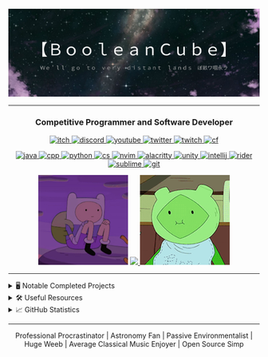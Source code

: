 <p align="center">
  <img src="https://github.com/BooleanCube/BooleanCube/blob/main/images/githubbanner.png" alt="Ｗｅ＇ｌｌ　ｇｏ　ｔｏ　ｖｅｒｙ　ｄｉｓｔａｎｔ　ｌａｎｄｓ　ぼ畝ワ咽永ラ" href="https://booleancube.github.io/" width=800>
</p>

----

<h3 align="center">Competitive Programmer and Software Developer</h3>
<p align="center"> 
  <a href="https://booleancube.itch.io/"> <img src="https://img.shields.io/badge/-itch.io-black?style=for-the-badge&logo=itch.io" alt="itch"> </a> 
  <a href="https://discord.gg/3ZDpPyR"> <img src="https://img.shields.io/badge/-discord-black?style=for-the-badge&logo=discord" alt="discord"> </a> 
  <a href="https://www.youtube.com/channel/UCsivrachJyFVLi7V60lrd6g"> <img src="https://img.shields.io/badge/-youtube-black?style=for-the-badge&logo=youtube&color=ff0000" alt="youtube"> </a> 
  <a href="https://twitter.com/BooleanCub3"> <img src="https://img.shields.io/badge/-twitter-black?style=for-the-badge&logo=twitter" alt="twitter"> </a> 
  <a href="https://www.twitch.tv/booleancub3"> <img src="https://img.shields.io/badge/-twitch-black?style=for-the-badge&logo=twitch" alt="twitch"> </a>
  <a href="https://codeforces.com/profile/booleancub3"> <img src="https://img.shields.io/badge/-codeforces-black?style=for-the-badge&logo=codeforces" alt="cf"> </a> 
</p>
<p align="center"> 
  <a href="https://www.java.com/en/"> <img src="https://img.shields.io/badge/-java-black?style=for-the-badge&logo=java&color=007396" alt="java"> </a> 
  <a href="https://www.cplusplus.com/"> <img src="https://img.shields.io/badge/-C%2B%2B-black?style=for-the-badge&logo=c%2B%2B&color=00599c" alt="cpp"> </a> 
  <a href="https://www.python.org/download/releases/3.0/"> <img src="https://img.shields.io/badge/-python-black?style=for-the-badge&logo=python" alt="python"> </a> 
  <a href="https://docs.microsoft.com/en-us/dotnet/csharp/tour-of-csharp/#:~:text=C%23%20(pronounced%20%22See%20Sharp%22,applications%20that%20run%20in%20the%20.&text=C%23%20has%20its%20roots%20in,%2C%20Java%2C%20and%20JavaScript%20programmers."> <img src="https://img.shields.io/badge/-C%23-black?style=for-the-badge&logo=c%20sharp&color=239120" alt="cs"> </a> 
  <a href="https://neovim.io/"> <img src="https://img.shields.io/badge/-neovim-black?style=for-the-badge&logo=neovim" alt="nvim"> </a> 
  <a href="https://github.com/alacritty/alacritty"> <img src="https://img.shields.io/badge/-alacritty-black?style=for-the-badge&logo=alacritty" alt="alacritty"> </a> 
  <a href="https://unity.com/"> <img src="https://img.shields.io/badge/-unity-black?style=for-the-badge&logo=unity" alt="unity"> </a>
  <a href="https://www.jetbrains.com/idea/"> <img src="https://img.shields.io/badge/-IntelliJ-black?style=for-the-badge&logo=intellij%20idea" alt="intellij"> </a>
  <a href="https://www.jetbrains.com/rider/"> <img src="https://img.shields.io/badge/-Rider-black?style=for-the-badge&logo=Rider" alt="rider"> </a>
  <a href="https://www.sublimetext.com/"> <img src="https://img.shields.io/badge/-Sublime-black?style=for-the-badge&logo=Sublime%20Text" alt="sublime"> </a>
  <a href="https://git-scm.com/"> <img src="https://img.shields.io/badge/-Git-black?style=for-the-badge&logo=Git" alt="git"> </a>
</p>

<p align="center">
    <img src="https://github.com/BooleanCube/BooleanCube/blob/main/images/bac4890e854599a841f9a36befeeac0b.jpg" width=180 />
    <a href="https://discord.gg/3ZDpPyR"> <img src="https://lanyard.cnrad.dev/api/525126007330570259?idleMessage=Ｗｅ＇ｌｌ　ｇｏ　ｔｏ　ｖｅｒｙ　ｄｉｓｔａｎｔ　ｌａｎｄｓ　煙ム加スけヨ" width=350/> </a>
    <img src="https://github.com/BooleanCube/BooleanCube/blob/main/images/fern-adventure-time.gif" width=180 />
</p>

----

<details>
  <summary> 🖥️ Notable Completed Projects </summary>
  
  Project                        | Technology        | Theme                   | Location
  -----------                    | --------------    | --------                | -------------
  Portfolio Website              | HTML/CSS/JS       | Website                 | https://booleancube.github.io/
  Lollipop Bot                   | Java/Maven/JDA    | Discord Bot             | https://github.com/BooleanCube/lollipop-bot
  NeovimKeys                     | Java Swing        | Application             | https://github.com/BooleanCube/NeovimKeys
  DiscordDB                      | Java/JSON/JDA     | Database Library        | https://github.com/BooleanCube/DiscordDB
  Wordle AI                      | Java              | Artificial Intelligence | https://github.com/BooleanCube/Wordle-AI
  Wordle Peaks AI                | Java              | Artificial Intelligence | https://github.com/BooleanCube/WordlePeaks-AI
  JGMP (for 2d graphics)         | Java/Maven        | Math/Physics Library    | https://github.com/BooleanCube/jgmp
  Chaos Theory Reasearch         | Python3/Manim     | Math Research           | https://github.com/BooleanCube/chaos-theory
  Immortality                    | C#/Unity          | Game                    | https://booleancube.itch.io/immortality
  Together                       | C#/Unity          | Game                    | https://booleancube.itch.io/together
  TDPlanner                      | Python/Tkinter    | Utility Application     | https://github.com/BooleanCube/TDPlanner
  MAO Timer                      | C#/Unity          | Utility Application     | https://github.com/BooleanCube/mao-timer
  Ascii Generation               | Java              | Utility                 | https://github.com/BooleanCube/imgmanip-asciigen
  Enigma Simulation              | C++/CMake         | Simulation              | https://github.com/BooleanCube/Enigma-Simulation
  Accurate Pig Latin Translator  | Java/JitPack      | Utility Library         | https://github.com/BooleanCube/PigLatinTranslator
  Sudoku Solver                  | Java              | Artificial Intelligence | https://github.com/BooleanCube/SudokuSolver
  Random Regex Generator         | Java              | Utility/Research        | https://github.com/BooleanCube/Random-Regex-Generator
  Procedural Island Generation   | Java              | Algorithm/Research      | https://github.com/BooleanCube/Procedural-Island-Generation
  GolemCube                      | Java/JDA          | Discord Bot             | https://github.com/BooleanCube/GolemCube
  A* Pathfinding Simulation      | Java Swing        | Algorithm Simulation    | https://github.com/BooleanCube/AStar-Pathfinding-Simulation
  zelk.vim                       | Vim Script        | Config Colorscheme      | https://github.com/BooleanCube/zelk.vim
  Verbal Memory Game             | C#/Unity          | Game                    | https://booleancube.itch.io/verbal-memory-game
  Tic Tac Toe AI Bot             | Java/JDA          | Discord Bot             | https://github.com/BooleanCube/TicTacToeAIBot
  
</details>

<details>
  <summary> 🛠️ Useful Resources </summary>
  
  Resource                                                                    | Description
  -----------                                                                 | --------------
  [CP Solutions](https://github.com/BooleanCube/cp)                           | All of my competitive programming problem solutions with new data structures and algorithms.
  [CPBook](https://github.com/BooleanCube/CPBook)                             | A book/guide to competitive programming written by BooleanCube.
  [Range Query](https://github.com/BooleanCube/RangeQuery)                    | Range Query problem solutions and algorithms explored.
  [Binary Search Trees](https://github.com/BooleanCube/BinarySearchTrees)     | Binary Search Tree problem solutions, algorithms and data structures explored.
  [JDA4 Tutorial Bot](https://github.com/BooleanCube/TutorialBot)             | A discord bot written for my JDA4 youtube tutorial series can be used for referencing.
  [Arch Dotfiles](https://github.com/BooleanCube/arch-dotfiles)               | Configuration dotfiles on Arch Linux (ArchOS distro) platform.
  [Ubuntu Dotfiles](https://github.com/BooleanCube/ubuntu-dotfiles)           | Configuration dotfiles on Ubuntu Linux (Budgie flavor) platform.
  [Windows Dotfiles](https://github.com/BooleanCube/windows-dotfiles)         | Configuration dotfiles on Windows 10 platform. (old)
 
</details>

<details>
  <summary> 📈 GitHub Statistics </summary>
  <div align="center">
    <img src="https://komarev.com/ghpvc/?username=BooleanCube&&style=flat-square" align="center" />
  </div>  

  <p align="center">
    <img src="https://github-readme-stats.vercel.app/api?username=BooleanCube&hide_border=true&show_icons=true&bg_color=1e1e2e&text_color=cdd6f4&icon_color=cba6f7&title_color=94e2d5" alt="Stats" width=400/> 
    <img src="https://github-readme-stats.vercel.app/api/top-langs/?username=BooleanCube&layout=compact&hide_border=true&hide=html&show_icons=true&bg_color=1e1e2e&text_color=cdd6f4&icon_color=cba6f7&title_color=94e2d5" alt="Langs" /> 
    <img src="http://github-readme-streak-stats.herokuapp.com?user=BooleanCube&theme=tokyonight" alt="Streak" width = 400/>
  </p>
</details>

----

<p align="center">
  Professional Procrastinator | Astronomy Fan | Passive Environmentalist | Huge Weeb | Average Classical Music Enjoyer | Open Source Simp <br>
</p>
